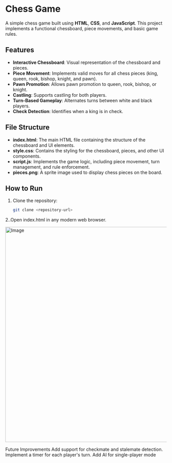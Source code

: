 
# Chess Game

A simple chess game built using **HTML**, **CSS**, and **JavaScript**. This project implements a functional chessboard, piece movements, and basic game rules.

## Features
- **Interactive Chessboard**: Visual representation of the chessboard and pieces.
- **Piece Movement**: Implements valid moves for all chess pieces (king, queen, rook, bishop, knight, and pawn).
- **Pawn Promotion**: Allows pawn promotion to queen, rook, bishop, or knight.
- **Castling**: Supports castling for both players.
- **Turn-Based Gameplay**: Alternates turns between white and black players.
- **Check Detection**: Identifies when a king is in check.

## File Structure
- **index.html**: The main HTML file containing the structure of the chessboard and UI elements.
- **style.css**: Contains the styling for the chessboard, pieces, and other UI components.
- **script.js**: Implements the game logic, including piece movement, turn management, and rule enforcement.
- **pieces.png**: A sprite image used to display chess pieces on the board.

## How to Run
1. Clone the repository:
   ```bash
   git clone <repository-url>

2..Open index.html in any modern web browser.




<img width="673" alt="Image" src="https://github.com/user-attachments/assets/ba2498eb-1a97-44b2-b5bd-e6aea545db1d" />



Future Improvements
Add support for checkmate and stalemate detection.
Implement a timer for each player's turn.
Add AI for single-player mode






